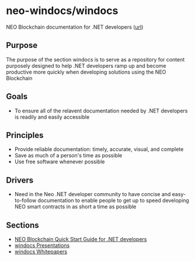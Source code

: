 # neo-windocs/windocs

NEO Blockchain documentation for .NET developers ([url](https://github.com/mwherman2000/neo-windocs/tree/master/windocs))

## Purpose

The purpose of the section windocs is to serve as a repository for content purposely designed to help .NET developers ramp up and become productive more quickly when developing solutions using the NEO Blockchain

## Goals

* To ensure all of the relavent documentation needed by .NET developers is readily and easily accessible 

## Principles

* Provide reliable documentation: timely, accurate, visual, and complete
* Save as much of a person's time as possible
* Use free software whenever possible

## Drivers

* Need in the Neo .NET developer community to have concise and easy-to-follow documentation to enable people to get up to speed developing NEO smart contracts in as short a time as possible

## Sections

* [NEO Blockchain Quick Start Guide for .NET developers](./quickstart-csharp)
* [windocs Presentations](./windocs-presentations)
* [windocs Whitepapers](./windocs-whitepapers)
